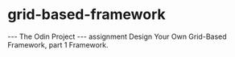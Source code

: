 # grid-based-framework
--- The Odin Project --- assignment Design Your Own Grid-Based Framework, part 1 Framework.
